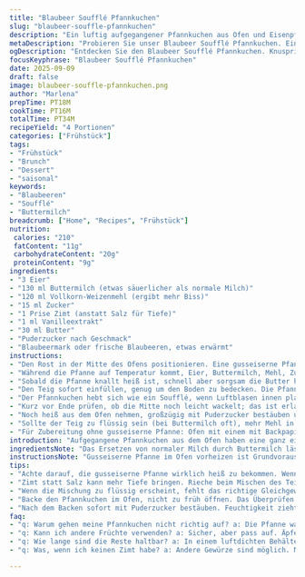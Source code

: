 ```yaml
---
title: "Blaubeer Soufflé Pfannkuchen"
slug: "blaubeer-souffle-pfannkuchen"
description: "Ein luftig aufgegangener Pfannkuchen aus Ofen und Eisenpfanne, knusprig am Rand, tiefgelb. Verleiht Frühstück oder Brunch mit Blaubeermark und feinem Puderzucker. Eier, Milch, Mehl und Zucker in harmonischem Zusammenspiel mit Vanille. Butter für das Röstaroma, leicht karamellisierend. Perfekte Balance zwischen fluffig und knusprig. Etwas Zimt statt Salz, experimentell, verleiht Tiefe. Fokus auf heiße Pfanne, rasches Arbeiten wichtig. Ersetzt Milch mit Buttermilch für mildere Säure, Mehl halb Vollkorn für Struktur. Auf die Hitze achten, zu lang macht den Rand hart, zu kurz bleibt pappig. Beobachten, wie die Ränder sich goldbraun kräuseln, das Innere sich hebt – Zeichen für richtige Garstufe."
metaDescription: "Probieren Sie unser Blaubeer Soufflé Pfannkuchen. Ein köstliches Rezept für einen luftigen Pfannkuchen, der Frühstück oder Brunch aufwertet."
ogDescription: "Entdecken Sie den Blaubeer Soufflé Pfannkuchen. Knusprig, luftig und mit frischen Blaubeeren – ein Genuss für jeden Anlass."
focusKeyphrase: "Blaubeer Soufflé Pfannkuchen"
date: 2025-09-09
draft: false
image: blaubeer-souffle-pfannkuchen.png
author: "Marlena"
prepTime: PT18M
cookTime: PT16M
totalTime: PT34M
recipeYield: "4 Portionen"
categories: ["Frühstück"]
tags:
- "Frühstück"
- "Brunch"
- "Dessert"
- "saisonal"
keywords:
- "Blaubeeren"
- "Soufflé"
- "Buttermilch"
breadcrumb: ["Home", "Recipes", "Frühstück"]
nutrition: 
 calories: "210"
 fatContent: "11g"
 carbohydrateContent: "20g"
 proteinContent: "9g"
ingredients:
- "3 Eier"
- "130 ml Buttermilch (etwas säuerlicher als normale Milch)"
- "120 ml Vollkorn-Weizenmehl (ergibt mehr Biss)"
- "15 ml Zucker"
- "1 Prise Zimt (anstatt Salz für Tiefe)"
- "1 ml Vanilleextrakt"
- "30 ml Butter"
- "Puderzucker nach Geschmack"
- "Blaubeermark oder frische Blaubeeren, etwas erwärmt"
instructions:
- "Den Rost in der Mitte des Ofens positionieren. Eine gusseiserne Pfanne ca 23 cm stark erhitzen. Wichtig: sehr heiß sein muss sie, sonst bäckt die Mischung nicht richtig."
- "Während die Pfanne auf Temperatur kommt, Eier, Buttermilch, Mehl, Zucker, Zimt und Vanille im Mixer oder mit dem Schneebesen zügig vermengen. Die Mischung sollte perfekt homogen sein, keine Klümpchen. Ruhen lassen nicht nötig, Luft darf drin bleiben."
- "Sobald die Pfanne knallt heiß ist, schnell aber sorgsam die Butter hineingeben. Sie soll zerlaufen und anfangen zu schäumen, aber nicht verbrennen. Feuer aus oder auf niedrigste Stufe umschalten."
- "Den Teig sofort einfüllen, genug um den Boden zu bedecken. Die Pfanne zurück in den heißen Ofen schieben. Ca 14-16 Minuten backen, bis die Ränder anfangen, sich wie kleine Blätter hochzustellen, goldbraun und knusprig."
- "Der Pfannkuchen hebt sich wie ein Soufflé, wenn Luftblasen innen platzen und es rundum tost – nicht vor Aufgang öffnen, sonst fällt er zusammen."
- "Kurz vor Ende prüfen, ob die Mitte noch leicht wackelt; das ist erlaubt, das Nachbacken im Restwärme klappt dann noch."
- "Noch heiß aus dem Ofen nehmen, großzügig mit Puderzucker bestäuben und Blaubeermark darüber verteilen. Frisch servieren, kalt wird er schnell gummiartig."
- "Sollte der Teig zu flüssig sein (bei Buttermilch oft), mehr Mehl in kleinen Dosen eingeben bis dickflüssig, aber gießbar, nicht klumpig."
- "Für Zubereitung ohne gusseiserne Pfanne: Ofen mit einem mit Backpapier belegten Blech auf 220 Grad vorheizen und Kuchenglas oder kleiner Teller mit hoher Kante benutzen, um ähnlichen Hitzeeffekt zu erzielen."
introduction: "Aufgegangene Pfannkuchen aus dem Ofen haben eine ganz eigene Textur, die weder Pfanne noch Backwarenbäcker oft so erreichen. Das Zusammenspiel von heißer Eisenpfanne, schäumen der Butter und der dampfenden Feuchtigkeit der Buttermilch formt luftigste Soufflé-artige Blasen in den Teig. Für diese Art Pfannkuchen habe ich viele Varianten ausprobiert, mit Normalmilch, ohne Vanille, mehr Zucker, sogar mit Zitrone. Buttermilch bringt mehr Säure und mildert den typischen Eiergeschmack. Der Einsatz von Zimt statt Salz war ein Experiment, das sich lohnt: Unterstreicht die Vanille und bringt das Ganze näher an Kuchen als Pfannkuchen. Geduld ist gefragt bei der Hitze, das Timing entschieden zwischen knusprig und verbrannt oder matschig und unaufgegangen. Beim ersten Mal lieber etwas später kontrollieren, um den richtigen Moment zu erwischen. Frisch und warm serviert, mit Blaubeermark, ein Fest für Farben und Aromen, das Frühstück verwandelt sich zum kleinen Luxus."
ingredientsNote: "Das Ersetzen von normaler Milch durch Buttermilch lässt den Geschmack runder und etwas säuerlicher wirken, was den Eiergeschmack mildert. Vollkornmehl bringt mehr Textur; wer es feiner mag, nimmt helles Mehl. Für Vanilleextrakt gibt es saisonale Abweichungen – echte Vanilleschote nochmal besser, die Aromen intensiver. Zucker reduziert nicht nur Süße, sondern hilft dem Teig beim Aufgehen und Bräunen. Butter muss sehr heiß sein, aber darf nicht verbrennen, deshalb oft Herdplatte runterdrehen, wenn die Pfanne richtig heiss ist. Puderzucker nicht vorher, sonst zieht sich Feuchtigkeit – erst ganz kurz vor dem Servieren. Blaubeermark kann hausgemacht sein, aufgewärmte frische Früchte oder eine Mischung mit wenig Gelierzucker. Wichtig: Der Pfannkuchen soll dampfen und luftig sein, keine dichte Masse wie gewöhnliche Pfannkuchen, deshalb nicht zu zäh machen, flüssig genug sollte der Teig bleiben."
instructionsNote: "Gusseiserne Pfanne im Ofen vorheizen ist Grundvoraussetzung für den richtigen Biss und Krustenbildung. Ohne diese Hitzeentwicklung springt der Teig nicht auf, wird flach. Der Teig darf nicht zu schwer sein, dafür sorgst du mit der richtigen Milch- und Mehlsorte. Nach dem Ausgießen in die heiße Butter wird es zischen – das ist ein gutes Zeichen. Das Im Ofen Backen erzeugt eine gleichmäßige Hitze von allen Seiten, die auch hilft, dass das Soufflé seine Form behält. Der Ofen darf nicht vorzeitig geöffnet werden, sonst fällt alles in sich zusammen – Überraschungsfehler, den viele machen. Dauer ca. 15-16 Minuten, ich richte mich eher nach sichtbaren Zeichen. Die hochstehenden, gebräunten Ränder sind entscheidend. Das Innere darf noch leicht weich, aber nicht flüssig sein. Die Kombination von Puderzucker und Blaubeermark obenauf sorgt für Balance, Süße und leichte Säure zugleich. Wenn Pfannkuchen zu schnell braun werden, Hitze reduzieren, backzeit verlängern, um verbrennen zu vermeiden. Für eilige Küche: einige Minuten abkühlen lassen, dann mit heißem Wasser die Pfanne ausspülen, Butter rein und sofort neuen Pfannkuchen zubereiten – spart Zeit und sorgt für noch bessere Kruste."
tips:
- "Achte darauf, die gusseiserne Pfanne wirklich heiß zu bekommen. Wenn sie nicht heiß genug ist, wird der Teig nicht richtig aufgehen. Klopf leicht auf den Rand; es sollte ein knallendes Geräusch entstehen. Vorheizen ist das A und O."
- "Zimt statt Salz kann mehr Tiefe bringen. Rieche beim Mischen des Teiges daran. Erwarte eine subtile, aber feine Note. Lass den Zimt gut mit den anderen Zutaten verschmelzen, um diesen besonderen Geschmack zu erzielen."
- "Wenn die Mischung zu flüssig erscheint, fehlt das richtige Gleichgewicht. Mehr Mehl hinzufügen. Gieß es in kleinen Mengen dazu, bis der Teig eine dickflüssige, aber fließende Konsistenz hat. Klumpen vermeiden, wichtig für die Luftigkeit."
- "Backe den Pfannkuchen im Ofen, nicht zu früh öffnen. Das Überprüfen sollte in den letzten Minuten erfolgen. Achte auf Goldbraunheit und aufsteigen der Ränder. Eine knusprige Kruste ist entscheidend für die Textur."
- "Nach dem Backen sofort mit Puderzucker bestäuben. Feuchtigkeit zieht ihn sonst an und macht ihn klumpig. Frisch servieren ist wichtig. Kalte Reste verlieren ihre fluffige Struktur. Der Geschmack wird gummiartig."
faq:
- "q: Warum gehen meine Pfannkuchen nicht richtig auf? a: Die Pfanne war vielleicht nicht heiß genug. Auch die Teigkonsistenz ist entscheidend. Teste den Teig vorher. Überprüfe die Backzeit genau."
- "q: Kann ich andere Früchte verwenden? a: Sicher, aber pass auf. Äpfel oder Birnen sind möglich. Aber diese fügen mehr Feuchtigkeit hinzu. Das könnte die Textur beeinflussen, also die Menge anpassen."
- "q: Wie lange sind die Reste haltbar? a: In einem luftdichten Behälter. Im Kühlschrank bleiben sie ein paar Tage gut. Aber frisch ist besser. Aufwärmen kann die Textur ruinieren, achte darauf."
- "q: Was, wenn ich keinen Zimt habe? a: Andere Gewürze sind möglich. Muskatnuss oder etwas Kakaopulver. Auch Vanille reicht allein. Immer neue Geschmäcker erkunden – vielfältig bleiben."

---
```

